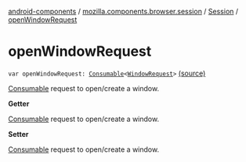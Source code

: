 [android-components](../../index.md) / [mozilla.components.browser.session](../index.md) / [Session](index.md) / [openWindowRequest](./open-window-request.md)

# openWindowRequest

`var openWindowRequest: `[`Consumable`](../../mozilla.components.support.base.observer/-consumable/index.md)`<`[`WindowRequest`](../../mozilla.components.concept.engine.window/-window-request/index.md)`>` [(source)](https://github.com/mozilla-mobile/android-components/blob/master/components/browser/session/src/main/java/mozilla/components/browser/session/Session.kt#L335)

[Consumable](../../mozilla.components.support.base.observer/-consumable/index.md) request to open/create a window.

**Getter**

[Consumable](../../mozilla.components.support.base.observer/-consumable/index.md) request to open/create a window.

**Setter**

[Consumable](../../mozilla.components.support.base.observer/-consumable/index.md) request to open/create a window.

